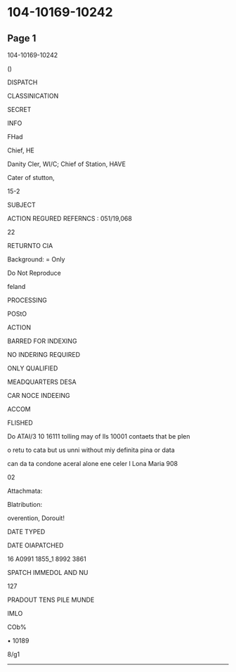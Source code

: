 # 104-10169-10242

## Page 1

104-10169-10242

()

DISPATCH

CLASSINICATION

SECRET

INFO

FHad

Chief, HE

Danity Cler, WI/C; Chief of Station, HAVE

Cater of stutton,

15-2

SUBJECT

ACTION REGURED REFERNCS : 051/19,068

22

RETURNTO CIA

Background: = Only

Do Not Reproduce

feland

PROCESSING

POStO

ACTION

BARRED FOR INDEXING

NO INDERING REQUIRED

ONLY QUALIFIED

MEADQUARTERS DESA

CAR NOCE INDEEING

ACCOM

FLISHED

Do ATAI/3 10 16111 tolling may of lls 10001 contaets that be plen

o retu to cata but us unni without miy definita pina or data

can da ta condone aceral alone ene celer l Lona Maria 908

02

Attachmata:

Blatribution:

overention, Dorouit!

DATE TYPED

DATE OIAPATCHED

16 A0991 1855_1 8992 3861

SPATCH IMMEDOL AND NU

127

PRADOUT TENS PILE MUNDE

IMLO

COb%

• 10189

8/g1

---

